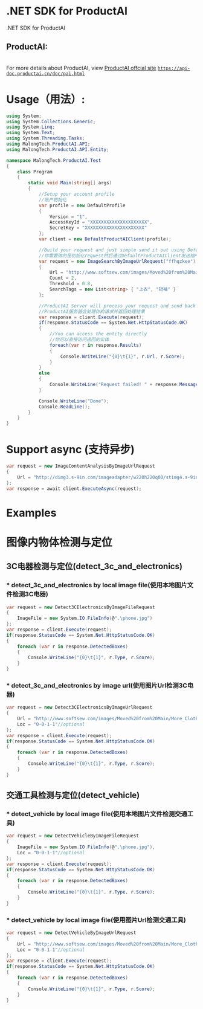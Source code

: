 # .NET SDK for ProductAI
.NET SDK for ProductAI

## ProductAI: 
<br>For more details about ProductAI, view [ProductAI offcial site](https://api-doc.productai.cn/doc/pai.html) [`https://api-doc.productai.cn/doc/pai.html`](https://api-doc.productai.cn/doc/pai.html)

# Usage（用法）:

```C#
using System;
using System.Collections.Generic;
using System.Linq;
using System.Text;
using System.Threading.Tasks;
using MalongTech.ProductAI.API;
using MalongTech.ProductAI.API.Entity;

namespace MalongTech.ProductAI.Test
{
    class Program
    {
        static void Main(string[] args)
        {
            //Setup your account profile
            //账户初始化
            var profile = new DefaultProfile
            {
                Version = "1",
                AccessKeyId = "XXXXXXXXXXXXXXXXXXXXX",
                SecretKey = "XXXXXXXXXXXXXXXXXXXXXX"
            };
            var client = new DefaultProductAIClient(profile);

            //Build your request and just simple send it out using DefaultProductAIClient
            //你需要做的是初始化request然后通过DefaultProductAIClient发送给ProductAI服务器
            var request = new ImageSearchByImageUrlRequest("ffhqzkee")
            {
                Url = "http://www.softsew.com/images/Moved%20from%20Main/More_Clothes.jpg",
                Count = 2,
                Threshold = 0.8,
                SearchTags = new List<string> { "上衣", "短袖" }
            };

            //ProductAI Server will process your request and send back the response
            //ProductAI服务器会处理你的请求并返回处理结果
            var response = client.Execute(request);
            if(response.StatusCode == System.Net.HttpStatusCode.OK)
            {
                //You can access the entity directly
                //你可以直接访问返回的实体
                foreach(var r in response.Results)
                {
                    Console.WriteLine("{0}\t{1}", r.Url, r.Score);
                }
            }
            else
            {
                Console.WriteLine("Request failed! " + response.Message);
            }

            Console.WriteLine("Done");
            Console.ReadLine();
        }
    }
}
```

# Support async (支持异步)

```C#
var request = new ImageContentAnalysisByImageUrlRequest
{
    Url = "http://dimg3.s-9in.com/imageadapter/w220h220q80/stimg4.s-9in.com/www9incom/2016/10/25/db18a2d1-bf45-439b-950f-a5b21782b62c.jpg"
};
var response = await client.ExecuteAsync(request);
```

# Examples
# 图像内物体检测与定位
## 3C电器检测与定位(detect_3c_and_electronics)
### * detect_3c_and_electronics by local image file(使用本地图片文件检测3C电器)

```C#
var request = new Detect3CElectronicsByImageFileRequest
{
    ImageFile = new System.IO.FileInfo(@".\phone.jpg")
};
var response = client.Execute(request);
if(response.StatusCode == System.Net.HttpStatusCode.OK)
{
    foreach (var r in response.DetectedBoxes)
    {
        Console.WriteLine("{0}\t{1}", r.Type, r.Score);
    }
}
```

### * detect_3c_and_electronics by image url(使用图片Url检测3C电器)

```C#
var request = new Detect3CElectronicsByImageUrlRequest
{
    Url = "http://www.softsew.com/images/Moved%20from%20Main/More_Clothes.jpg",
    Loc = "0-0-1-1"//optional
};
var response = client.Execute(request);
if(response.StatusCode == System.Net.HttpStatusCode.OK)
{
    foreach (var r in response.DetectedBoxes)
    {
        Console.WriteLine("{0}\t{1}", r.Type, r.Score);
    }
}
```

## 交通工具检测与定位(detect_vehicle)
### * detect_vehicle by local image file(使用本地图片文件检测交通工具)

```C#
var request = new DetectVehicleByImageFileRequest
{
    ImageFile = new System.IO.FileInfo(@".\phone.jpg"),
    Loc = "0-0-1-1"//optional
};
var response = client.Execute(request);
if(response.StatusCode == System.Net.HttpStatusCode.OK)
{
    foreach (var r in response.DetectedBoxes)
    {
        Console.WriteLine("{0}\t{1}", r.Type, r.Score);
    }
}
```

### * detect_vehicle by local image file(使用图片Url检测交通工具)
```C#
var request = new DetectVehicleByImageUrlRequest
{
    Url = "http://www.softsew.com/images/Moved%20from%20Main/More_Clothes.jpg",
    Loc = "0-0-1-1"//optional
};
var response = client.Execute(request);
if(response.StatusCode == System.Net.HttpStatusCode.OK)
{
    foreach (var r in response.DetectedBoxes)
    {
        Console.WriteLine("{0}\t{1}", r.Type, r.Score);
    }
}
```
